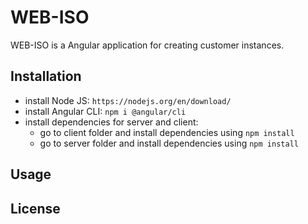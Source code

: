 # WEB-ISO

WEB-ISO is a Angular application for creating customer instances.

## Installation

* install Node JS: ```https://nodejs.org/en/download/```
* install Angular CLI: ```npm i @angular/cli```
* install dependencies for server and client: 
  * go to client folder and install dependencies using ```npm install```
  * go to server folder and install dependencies using ```npm install```

## Usage


## License
